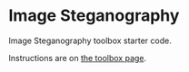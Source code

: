
# Image Steganography

Image Steganography toolbox starter code.

Instructions are on [the toolbox page](https://toolboxes.olin.build/image-steganography/).
